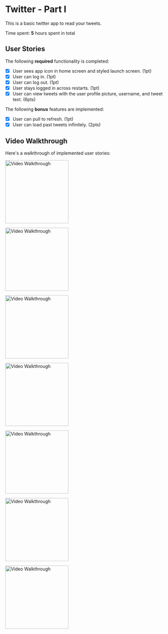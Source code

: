 # Twitter - Part I

This is a basic twitter app to read your tweets.

Time spent: **5** hours spent in total

## User Stories

The following **required** functionality is completed:

- [x] User sees app icon in home screen and styled launch screen. (1pt)
- [x] User can log in. (1pt)
- [x] User can log out. (1pt)
- [x] User stays logged in across restarts. (1pt)
- [x] User can view tweets with the user profile picture, username, and tweet text. (6pts)

The following **bonus** features are implemented:

- [x] User can pull to refresh. (1pt)
- [x] User can load past tweets infinitely. (2pts)

## Video Walkthrough

Here's a walkthrough of implemented user stories:

<img src='https://i.imgur.com/HvKb7Fl.jpg' title='App icon' width='200' alt='Video Walkthrough' /> <br>

<img src='https://i.imgur.com/wI9InT0.gif' title='Launch Screen' width='200' alt='Video Walkthrough' /> <br>

<img src='https://i.imgur.com/20BsygY.gif' title='Log in' width='200' alt='Video Walkthrough' /> <br>

<img src='https://i.imgur.com/739IzOI.gif' title='Log out' width='200' alt='Video Walkthrough' /> <br>

<img src='https://i.imgur.com/6x1Ba8p.gif' title='Remember log in across restart' width='200' alt='Video Walkthrough' /> <br>

<img src='https://i.imgur.com/Vhmrvvu.gif' title='can refresh' width='200' alt='Video Walkthrough' /> <br>

<img src='https://i.imgur.com/ybUNQ7Q.gif' title='infinite scroll' width='200' alt='Video Walkthrough' /> <br>
